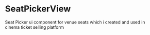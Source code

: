 # SeatPickerView

Seat Picker ui component for venue seats which i created and used in cinema ticket selling platform
